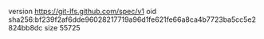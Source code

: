 version https://git-lfs.github.com/spec/v1
oid sha256:bf239f2af6dde96028217719a96d1fe621fe66a8ca4b7723ba5cc5e2824bb8dc
size 55725
